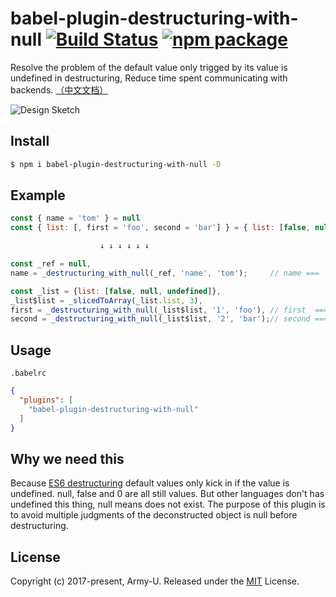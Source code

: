 # babel-plugin-destructuring-with-null [![Build Status](https://img.shields.io/circleci/project/github/Army-U/babel-plugin-destructuring-with-null.svg?style=flat-square)](https://circleci.com/gh/Army-U/babel-plugin-destructuring-with-null) [![npm package](https://img.shields.io/npm/v/babel-plugin-destructuring-with-null.svg?style=flat-square)](https://www.npmjs.com/package/babel-plugin-destructuring-with-null)

Resolve the problem of the default value only trigged by its value is undefined in destructuring, Reduce time spent communicating with backends. [（中文文档）](README.zh-CN.md)

![Design Sketch](https://user-images.githubusercontent.com/11404005/36723286-cde25ed8-1bea-11e8-8e2b-32837b3098ec.png)

## Install

```bash
$ npm i babel-plugin-destructuring-with-null -D
```

## Example

```js
const { name = 'tom' } = null
const { list: [, first = 'foo', second = 'bar'] } = { list: [false, null, undefined] };

                    ↓ ↓ ↓ ↓ ↓ ↓

const _ref = null,
name = _destructuring_with_null(_ref, 'name', 'tom');     // name === 'tom'

const _list = {list: [false, null, undefined]},
_list$list = _slicedToArray(_list.list, 3),
first = _destructuring_with_null(_list$list, '1', 'foo'), // first  === 'foo',
second = _destructuring_with_null(_list$list, '2', 'bar');// second === 'bar';
```

## Usage

`.babelrc`

```json
{
  "plugins": [
    "babel-plugin-destructuring-with-null"
  ]
}
```

## Why we need this

Because [ES6 destructuring](http://exploringjs.com/es6/ch_destructuring.html#sec_default-values-destructuring) default values only kick in if the value is undefined. null, false and 0 are all still values. But other languages ​​don't has undefined this thing, null means does not exist. The purpose of this plugin is to avoid multiple judgments of the deconstructed object is null before destructuring.

## License

Copyright (c) 2017-present, Army-U. Released under the [MIT](https://opensource.org/licenses/MIT) License.
